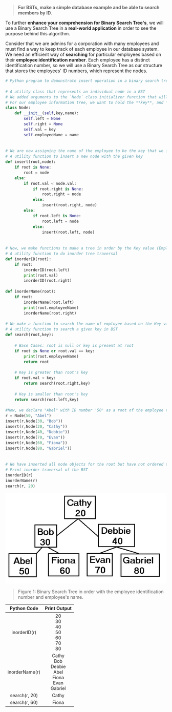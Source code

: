 <!--title={Real Life Application of Binary Search Tree}-->

<!--badges={Algorithms:10,Python:10}-->

<!--concepts={Binary Search Trees}-->

> **For BSTs, make a simple database example and be able to search members by ID**.

To further **enhance your comprehension for Binary Search Tree's**, we will use a Binary Search Tree in a **real-world application** in order to see the purpose behind this algorithm.

Consider that we are admins for a corporation with many employees and must find a way to keep track of each employee in our database system. We need an efficient way of **searching** for particular employees based on their **employee identification number**. Each employee has a distinct identification number, so we will use a Binary Search Tree as our structure that stores the employees' ID numbers, which represent the nodes. 

```python
# Python program to demonstrate insert operation in a binary search tree  
  
# A utility class that represents an individual node in a BST 
# We added arguments to the `Node` class initializer function that will let us store the important data about each employee's ID number (Key) and name.
# For our employee information tree, we want to hold the **key**, and **name** for each employee of the company. Therefore, we must slightly modify our 'Node' class to encompass that data.
class Node: 
    def __init__(self,key,name): 
        self.left = None
        self.right = None
        self.val = key
        self.employeeName = name

               
# We are now assigning the name of the employee to be the key that we identify each node as. You could really use any data aspect as the key for each employee. It is just what we will use to identify a certain node.
# A utility function to insert a new node with the given key 
def insert(root,node): 
    if root is None: 
        root = node 
    else: 
        if root.val < node.val: 
            if root.right is None: 
                root.right = node 
            else: 
                insert(root.right, node) 
        else: 
            if root.left is None: 
                root.left = node 
            else: 
                insert(root.left, node) 
  

# Now, we make functions to make a tree in order by the Key value (Employee ID) or the name of employee based on the insert function we produced above. 
# A utility function to do inorder tree traversal 
def inorderID(root): 
    if root: 
        inorderID(root.left) 
        print(root.val) 
        inorderID(root.right)
        
def inorderName(root):
    if root:
        inorderName(root.left)
        print(root.employeeName)
        inorderName(root.right)

# We make a function to search the name of employee based on the Key value (Employee ID).   
# A utility function to search a given key in BST 
def search(root,key): 
      
    # Base Cases: root is null or key is present at root 
    if root is None or root.val == key: 
        print(root.employeeName)
        return root 
  
    # Key is greater than root's key 
    if root.val < key: 
        return search(root.right,key) 
    
    # Key is smaller than root's key 
    return search(root.left,key) 
    
#Now, we declare "Abel" with ID number '50' as a root of the employee tree. Also, there are six more employees with different ID numbers. We insert six employees under the root node of 'Abel' by using 'insert' function.
r = Node(50, "Abel") 
insert(r,Node(30, "Bob")) 
insert(r,Node(20, "Cathy")) 
insert(r,Node(40, "Debbie")) 
insert(r,Node(70, "Evan")) 
insert(r,Node(60, "Fiona")) 
insert(r,Node(80, "Gabriel")) 


# We have inserted all node objects for the root but have not ordered them by employee ID or employee name. To do so, we use either the inorderID or inorderName function. Also, we can search an employee's name by the key value(employee ID).
# Print inorder traversal of the BST 
inorderID(r)
inorderName(r)
search(r, 20)
```

<img src="../images/9-1.png" style="zoom:110%;" />

> Figure 1: Binary Search Tree in order with the employee identification number and employee's name.

|  Python Code   |                         Print Output                         |
| :------------: | :----------------------------------------------------------: |
|  inorderID(r)  |      20<br />30<br />40<br />50<br />60<br />70<br />80      |
| inorderName(r) | Cathy<br />Bob<br />Debbie<br />Abel<br />Fiona<br />Evan<br />Gabriel |
| search(r, 20)  |                            Cathy                             |
| search(r, 60)  |                            Fiona                             |

